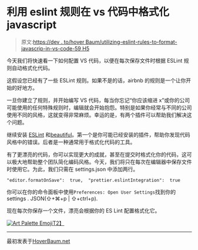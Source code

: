 # 利用 eslint 规则在 vs 代码中格式化 javascript

> 原文:[https://dev . to/hover Baum/utilizing-eslint-rules-to-format-javascrip-in-vs-code-59 H5](https://dev.to/hoverbaum/utilizing-eslint-rules-to-format-javascrip-in-vs-code-59h5)

今天我们将快速看一下如何配置 VS 代码，以便在每次保存文件时根据 ESLint 规则自动格式化代码。

这假设您已经有了一些 ESLint 规则。如果不是的话，airbnb 的规则是一个让你开始的好地方。

一旦你建立了规则，并开始编写 VS 代码，每当你忘记“你应该缩进 x”或你的公司可能使用的任何特殊规则时，编辑就会开始抱怨。特别是如果你经常与不同的公司使用不同的风格，这就变得非常麻烦。幸运的是，有两个插件可以帮助我们解决这个问题。

继续安装 [ESLint](https://marketplace.visualstudio.com/items?itemName=dbaeumer.vscode-eslint) 和[beautiful](https://marketplace.visualstudio.com/items?itemName=dbaeumer.vscode-eslint)。第一个是你可能已经安装的插件，帮助你发现代码风格中的错误。后者是一种通常用于格式化代码的工具。

有了更漂亮的代码，你可以实现更大的成就，甚至在提交时格式化你的代码，这可以极大地帮助整个团队简化编码风格。今天，我们将只在每次在编辑器中保存文件时使用它。为此，我们只需在 settings.json 中添加两行。

```
"editor.formatOnSave":  true,  "prettier.eslintIntegration":  true 
```

你可以在你的命令面板中使用`Preferences: Open User Settings`找到你的 settings . JSON(⇧+⌘+p | ⇧+ctrl+p).

现在每次你保存一个文件，漂亮会根据你的 ES Lint 配置格式化它。

[![Art Palette Emoji](../Images/c9ead87b92e53ff72081dd2c2638bec0.png)T2】](https://res.cloudinary.com/practicaldev/image/fetch/s--EmGaAENH--/c_limit%2Cf_auto%2Cfl_progressive%2Cq_auto%2Cw_880/https://storage.googleapis.com/hoverbaum-blog-assets/emojies/emoji-artist-palette.png)

* * *

最初发表于[HoverBaum.net](https://hoverbaum.net/2019/02/22/Utilizing-ESLint-rules-to-format-JavaScript-in-VS-Code/)